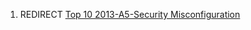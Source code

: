 1.  REDIRECT [Top 10 2013-A5-Security
    Misconfiguration](Top_10_2013-A5-Security_Misconfiguration "wikilink")